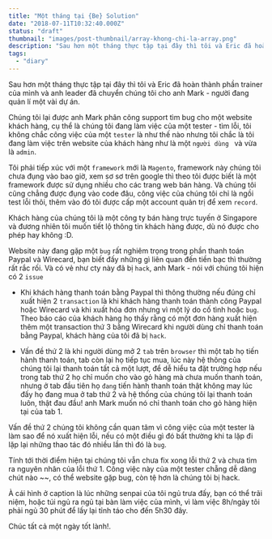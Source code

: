 ```yaml
---
title: "Một tháng tại {Be} Solution"
date: "2018-07-11T10:32:40.000Z"
status: "draft"
thumbnail: "images/post-thumbnail/array-khong-chi-la-array.png"
description: "Sau hơn một tháng thực tập tại đây thì tôi và Eric đã hoàn thành phần trainer của mình và anh leader đã chuyển chúng tôi cho anh Mark - người đang quản lí một vài dự án."
tags:
  - "diary"
---
```


Sau hơn một tháng thực tập tại đây thì tôi và Eric đã hoàn thành phần trainer của mình và anh leader đã chuyển chúng tôi cho anh Mark - người đang quản lí một vài dự án.

Chúng tôi lại được anh Mark phân công support tìm bug cho một website khách hàng, cụ thể là chúng tôi đang làm việc của một tester - tìm lỗi, tôi không chắc công việc của một `tester` là như thế nào nhưng tôi chắc là tôi đang làm việc trên website của khách hàng như là một `người dùng ` và vừa là `admin`.

Tôi phải tiếp xúc với một `framework` mới là `Magento`, framework này chúng tôi chưa đụng vào bao giờ, xem sơ sơ trên google thì theo tôi được biết là một framework được sử dụng nhiều cho các trang web bán hàng. Và chúng tôi cũng chẳng được đụng vào code đâu, công việc của chúng tôi chỉ là ngồi test lỗi thôi, thêm vào đó tôi được cấp một account quản trị để xem `record`.

Khách hàng của chúng tôi là một công ty bán hàng trực tuyến ở Singapore và đương nhiên tôi muốn tiết lộ thông tin khách hàng được, dù nó được cho phép hay không :D.

Website này đang gặp một `bug` rất nghiêm trọng trong phần thanh toán Paypal và Wirecard, bạn biết đấy những gì liên quan đến tiền bạc thì thường rất rắc rối. Và có vẻ như cty này đã bị `hack`, anh Mark - nói với chúng tôi hiện có 2 `issue`

- Khi khách hàng thanh toán bằng Paypal thì thông thường nếu đúng chỉ xuất hiện 2 `transaction` là khi khách hàng thanh toán thành công Paypal hoặc Wirecard và khi xuất hóa đơn nhưng vì một lý do cố tình hoặc `bug`. Theo báo cáo của khách hàng họ thấy rằng có một đơn hàng xuất hiện thêm một transaction thứ 3 bằng Wirecard khi người dùng chỉ thanh toán bằng Paypal, khách hàng của tôi đã bị `hack`.

- Vấn đề thứ 2 là khi người dùng mở 2 `tab` trên `browser` thì một tab họ tiến hành thanh toán, tab còn lại họ tiếp tục mua, lúc này hệ thông của chúng tôi lại thanh toán tất cả một lượt, để dễ hiểu ta đặt trường hợp nếu trong tab thứ 2 họ chỉ muốn cho vào gỏ hàng mà chưa muốn thanh toán, nhưng ở tab đầu tiên họ `đang` tiến hành thanh toán thật không may lúc đấy họ đang mua ở tab thứ 2 và hệ thống của chúng tôi lại thanh toán luôn, thật đau đầu! anh Mark muốn nó chỉ thanh toán cho gỏ hàng hiện tại của tab 1.

Vấn đề thứ 2 chúng tôi không cần quan tâm vì công việc của một tester là làm sao để nó xuất hiện lỗi, nếu có một điều gì đó bất thường khi ta lặp đi lặp lại những thao tác đó nhiều lần thì đó là `bug`.

Tính tới thời điểm hiện tại chúng tôi vẫn chưa fix xong lỗi thứ 2 và chưa tìm ra nguyên nhân của lỗi thứ 1. Công việc này của một tester chẵng dễ dàng chút nào ~~, có thể website gặp bug, còn tệ hơn là chúng tôi bị hack.

À cái hình ở caption là lúc những senpai của tôi ngủ trưa đấy, bạn có thể trãi niệm, hoặc túi ngủ ra ngủ tại bàn làm việc của mình, vì làm việc 8h/ngày tôi phải ngủ 30 phút để lấy lại tỉnh táo cho đến 5h30 đây.

Chúc tất cả một ngày tốt lành!.
